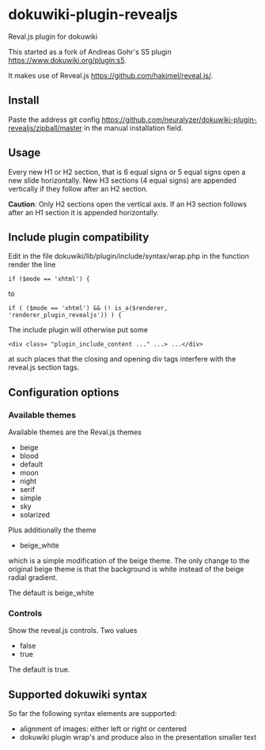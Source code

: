 dokuwiki-plugin-revealjs
========================


Reval.js plugin for dokuwiki

This started as a fork of Andreas Gohr's S5 plugin https://www.dokuwiki.org/plugin:s5.

It makes use of Reveal.js https://github.com/hakimel/reveal.js/.

Install
-------

Paste the address git config https://github.com/neuralyzer/dokuwiki-plugin-revealjs/zipball/master in the manual installation field.


Usage
-----


Every new H1 or H2 section, that is  6 equal signs or 5 equal signs open a new slide horizontally.
New H3 sections (4 equal signs) are appended vertically if they follow after an H2 section.

**Caution**: Only H2 sections open the vertical axis. If an H3 section follows after an H1 section it is appended horizontally.



Include plugin compatibility
----------------------------



Edit in the file dokuwiki/lib/plugin/include/syntax/wrap.php in the function render the line

```
if ($mode == 'xhtml') {
```
to

```
if ( ($mode == 'xhtml') && (! is_a($renderer, 'renderer_plugin_revealjs')) ) {
```
The include plugin will otherwise put some

```
<div class= "plugin_include_content ..." ...> ...</div>
```

at such places that the closing and opening div tags interfere with the reveal.js section tags.


Configuration options
---------------------


### Available themes


Available themes are the Reval.js themes

  * beige
  * blood
  * default
  * moon
  * night
  * serif
  * simple
  * sky
  * solarized

Plus additionally the theme

  * beige_white

which is a simple modification of the beige theme. The only change to the original beige theme is that the background is white instead of the beige radial gradient.

The default is beige_white


### Controls

Show the reveal.js controls. Two values

  * false
  * true

The default is true.



Supported dokuwiki syntax
-------------------------

So far the following syntax elements are supported:

  * alignment of images: either left or right or centered
  * dokuwiki plugin wrap's <wrap lo></wrap> and <WRAP lo></WRAP> produce also in the presentation smaller text
